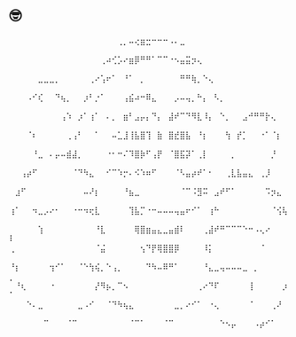 # 🤓

⠀⠀⠀⠀⠀⠀⠀⠀⠀⠀⠀⠀⠀⠀⠀⠀⠀⠀⠀⢀⡀⠤⢔⣶⣒⠒⠒⠒⠠⠄⣀⠀⠀⠀⠀⠀⠀⠀⠀⠀⠀⠀⠀⠀⠀⠀⠀⠀⠀⠀
⠀⠀⠀⠀⠀⠀⠀⠀⠀⠀⠀⠀⠀⠀⠀⠀⢀⠴⢊⡡⠔⣶⡿⠛⠛⠁⠉⠉⠐⠢⣤⣭⡲⢄⠀⠀⠀⠀⠀⠀⠀⠀⠀⠀⠀⠀⠀⠀⠀⠀
⠀⠀⠀⠀⠀⣀⣀⣀⡀⠀⠀⠀⠀⠀⢀⠔⢡⠖⠁⠀⠘⠁⠀⡀⠀⠀⠀⠀⠀⠀⠛⠛⢷⡀⠑⢄⠀⠀⠀⠀⠀⠀⠀⠀⠀⠀⠀⠀⠀⠀
⠀⠀⠀⠠⠊⢎⠀⠀⠙⢦⡀⠀⠀⡰⠃⡐⠁⠀⠀⠀⢠⣮⠴⠒⠿⣄⠀⠀⠀⡠⠤⢤⡀⠓⡄⠀⠣⡀⠀⠀⠀⠀⠀⠀⠀⠀⠀⠀⠀⠀
⠀⠀⠀⠀⠀⠀⠀⠀⠀⢠⠱⠀⡰⠁⢰⠁⠀⠄⡀⠀⣶⠃⣠⡤⡄⠙⡄⠀⣼⠞⠉⠙⠻⣇⠸⡄⠀⠑⡀⠀⠀⣠⠚⠛⠛⡗⢄⠀⠀⠀
⠀⠀⠀⠈⠆⠀⠀⠀⠀⠀⢀⢠⠃⠀⠀⠁⠀⠀⠤⣁⣸⢸⣧⣿⢹⠀⣷⠀⣿⣞⣿⣧⠀⠘⡆⠀⠀⠀⢳⠀⡞⡁⠀⠀⠐⠁⠈⡆⠀⠀
⠀⠀⠀⠀⠘⣀⠀⠄⡤⠤⣾⣼⡀⠀⠀⠀⠀⠐⠂⠒⠌⠹⣿⡷⠋⢠⡟⠀⠈⣿⣯⡽⠁⢀⡇⠀⠀⠀⠀⡀⠀⠀⠀⠀⠀⠀⡘⠀⠀⠀
⠀⠀⢠⡴⠋⠀⠀⠀⠀⠀⠀⠈⠙⠳⣄⠀⠀⠊⠉⠱⡒⠄⠪⠱⠶⠋⠀⠀⠀⠈⠣⣤⡴⠞⠁⠂⠀⠀⢀⣇⣧⣤⣄⠀⢀⡸⠀⠀⠀⠀
⠀⣰⠋⠀⠀⠀⠀⠀⠀⠀⠀⠀⠀⠤⠜⡆⠀⠀⠀⠀⠘⣦⣀⠀⠀⠀⠀⠀⠀⠀⠈⠉⠨⣻⠭⠀⣠⠞⠋⠁⠀⠀⠀⠀⠀⠩⡲⣄⠀⠀
⢰⠁⠀⠀⠲⣀⡠⠔⠂⠀⠀⠐⠒⠲⢖⣇⠀⠀⠀⠀⠀⢹⣧⡉⠐⠒⠤⠤⠤⢤⣤⠖⠊⠁⠀⢰⠓⠀⠀⠀⠀⠀⠀⠀⠀⠀⠈⢪⢧⠀
⠀⠀⠀⠀⠀⢱⠀⠀⠀⠀⠀⠀⠀⠀⠀⠘⣇⠀⠀⠀⠀⠀⢿⣿⣶⣤⣄⣀⣤⣾⠇⠀⠀⠀⢀⣼⠞⠛⠉⠉⠉⠑⠒⠠⢄⠔⠀⠀⠀⠇
⢀⠀⠀⠀⠀⠀⠀⠀⠀⠀⠀⠀⠀⠀⠀⠈⣬⠀⠀⠀⠀⠀⠀⢢⠙⡟⢿⣿⣿⡿⠀⠀⠀⠀⠸⡅⠀⠀⠀⠀⠀⠀⠀⠀⠈⠀⠀⠀⠀⠀
⠘⡆⠀⠀⠀⠀⠀⢲⠊⠁⠀⠀⠈⠑⢳⢮⡀⠑⢠⡀⠀⠀⠀⠀⠙⠳⠤⠿⠛⠁⠀⠀⠀⠀⠘⣄⣀⢤⠤⠤⠤⣀⠀⡀⠀⠀⠀⠀⠀⡀
⠀⠘⢆⠀⠀⠀⠀⠐⠀⠀⠀⠀⠀⠀⠀⡜⠻⡦⡀⠉⠢⠀⠀⠀⠀⠀⠀⠀⠀⠀⠀⠀⠀⢀⠔⠙⠏⠀⠀⠀⠀⠀⢸⠀⠀⠀⠀⠀⡰⠁
⠀⠀⠀⠑⠄⣀⠀⠀⠀⠀⠀⠀⣀⠠⠊⠀⠀⠈⠙⠳⢦⣄⠀⠀⠀⠀⠀⠀⠀⣀⡀⠔⠊⠁⠀⠐⢄⠀⠀⠀⠀⠀⠈⠀⠀⠀⢀⠜⠀⠀
⠀⠀⠀⠀⠀⠀⠉⠀⠀⠀⠈⠉⠀⠀⠀⠀⠀⠀⠀⠀⠀⠈⠉⠁⠀⠀⠀⠈⠉⠀⠀⠀⠀⠀⠀⠀⠀⠑⠢⡤⠀⠀⠀⠠⡴⠊⠁⠀⠀⠀
